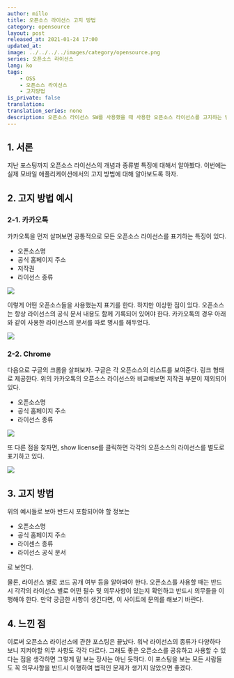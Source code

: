 ```yaml
---
author: millo
title: 오픈소스 라이선스 고지 방법
category: opensource
layout: post
released_at: 2021-01-24 17:00
updated_at:
image: ../../../../images/category/opensource.png
series: 오픈소스 라이선스
lang: ko
tags:
    - OSS
    - 오픈소스 라이선스
    - 고지방법
is_private: false
translation:
translation_series: none
description: 오픈소스 라이선스 SW를 사용했을 때 사용한 오픈소스 라이선스를 고지하는 방법에 대해 알아보자.
---
```


## 1. 서론

지난 포스팅까지 오픈소스 라이선스의 개념과 종류별 특징에 대해서 알아봤다. 이번에는 실제 모바일 애플리케이션에서의 고지 방법에 대해 알아보도록 하자.

## 2. 고지 방법 예시

### 2-1. 카카오톡

카카오톡을 먼저 살펴보면 공통적으로 모든 오픈소스 라이선스를 표기하는 특징이 있다.

-   오픈소스명
-   공식 홈페이지 주소
-   저작권
-   라이선스 종류

![](../../../../images/2021/01/oss1.png)

이렇게 어떤 오픈소스들을 사용했는지 표기를 한다. 하지만 이상한 점이 있다. 오픈소스는 항상 라이선스의 공식 문서 내용도 함께 기록되어 있어야 한다. 카카오톡의 경우 아래와 같이 사용한 라이선스의 문서를 따로 명시를 해두었다.

![](../../../../images/2021/01/oss2.png)

### 2-2. Chrome

다음으로 구글의 크롬을 살펴보자. 구글은 각 오픈소스의 리스트를 보여준다. 링크 형태로 제공한다. 위의 카카오톡의 오픈소스 라이선스와 비교해보면 저작권 부분이 제외되어 있다.

-   오픈소스명
-   공식 홈페이지 주소
-   라이선스 종류

![](../../../../images/2021/01/oss3.png)

또 다른 점을 찾자면, show license를 클릭하면 각각의 오픈소스의 라이선스를 별도로 표기하고 있다.

![](../../../../images/2021/01/oss4.png)

## 3. 고지 방법

위의 예시들로 보아 반드시 포함되어야 할 정보는

-   오픈소스명
-   공식 홈페이지 주소
-   라이센스 종류
-   라이선스 공식 문서

로 보인다.

물론, 라이선스 별로 코드 공개 여부 등을 알아봐야 한다. 오픈소스를 사용할 때는 반드시 각각의 라이선스 별로 어떤 필수 및 의무사항이 있는지 확인하고 반드시 의무들을 이행해야 한다. 만약 궁금한 사항이 생긴다면, 이 사이트에 문의를 해보기 바란다.

## 4. 느낀 점

이로써 오픈소스 라이선스에 관한 포스팅은 끝났다. 워낙 라이선스의 종류가 다양하다 보니 지켜야할 의무 사항도 각각 다르다. 그래도 좋은 오픈소스를 공유하고 사용할 수 있다는 점을 생각하면 그렇게 밑 보는 장사는 아닌 듯하다. 이 포스팅을 보는 모든 사람들도 꼭 의무사항을 반드시 이행하여 법적인 문제가 생기지 않았으면 좋겠다.
